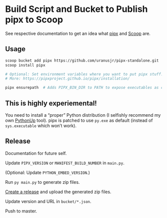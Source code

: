 # Build Script and Bucket to Publish pipx to Scoop

See respective documentation to get an idea what [pipx] and [Scoop] are.

[pipx]: https://pipxproject.github.io/pipx/
[Scoop]: https://scoop.sh/


## Usage

```bash
scoop bucket add pipx https://github.com/uranusjr/pipx-standalone.git
scoop install pipx

# Optional: Set environment variables where you want to put pipx stuff.
# More: https://pipxproject.github.io/pipx/installation/

pipx ensurepath  # Adds PIPX_BIN_DIR to PATH to expose executables as commands.
```


## This is highly experiemental!

You need to install a “proper” Python distribution (I selfishly recommend my
own [PythonUp] tool). pipx is patched to use `py.exe` as default (instead of
`sys.executable` which won’t work).

[PythonUp]: https://github.com/uranusjr/pythonup-windows


## Release

Documentation for future self.

Update `PIPX_VERSION` or `MANIFEST_BUILD_NUMBER` in `main.py`.

(Optional: Update `PYTHON_EMBED_VERSION`.)

Run `py main.py` to generate zip files.

[Create a release](https://github.com/uranusjr/pipx-standalone/releases/new)
and upload the generated zip files.

Update version and URL in `bucket/*.json`.

Push to master.
